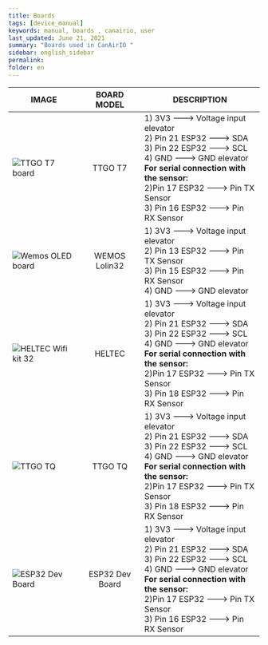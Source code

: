 ```yaml
---
title: Boards
tags: [device_manual]
keywords: manual, boards , canairio, user
last_updated: June 21, 2021
summary: "Boards used in CanAirIO "
sidebar: english_sidebar
permalink: 
folder: en
---
```


| IMAGE            | BOARD MODEL| DESCRIPTION     |
| ---------------- |:----------------:| -----------|
| ![TTGO T7 board](https://github.com/kike-canaries/docs/blob/canaircore/images/TTGO_T7.jpg)|TTGO T7|1) 3V3 ---> Voltage input elevator<br>2) Pin 21 ESP32 ---> SDA<br>3) Pin 22 ESP32 ---> SCL<br>4) GND ---> GND elevator<br>**For serial connection with the sensor:**<br>2)Pin 17 ESP32 ---> Pin TX Sensor<br>3) Pin 16 ESP32 ---> Pin RX Sensor|
|![Wemos OLED board](https://github.com/kike-canaries/docs/blob/canaircore/images/WemosOLED.jpg)|WEMOS Lolin32|1) 3V3 ---> Voltage input elevator<br>2) Pin 13 ESP32 ---> Pin TX Sensor<br>3) Pin 15 ESP32 ---> Pin RX Sensor<br>4) GND ---> GND elevator|
|![HELTEC Wifi kit 32](https://github.com/kike-canaries/docs/blob/canaircore/images/Heltec%20board.jpg)|HELTEC|1) 3V3 ---> Voltage input elevator<br>2) Pin 21 ESP32 ---> SDA<br>3) Pin 22 ESP32 ---> SCL<br>4) GND ---> GND elevator<br>**For serial connection with the sensor:**<br>2)Pin 17 ESP32 ---> Pin TX Sensor<br>3) Pin 18 ESP32 ---> Pin RX Sensor|
|![TTGO TQ](https://github.com/kike-canaries/docs/blob/canaircore/images/TTGO_TQ.jpg)|TTGO TQ|1) 3V3 ---> Voltage input elevator<br>2) Pin 21 ESP32 ---> SDA<br>3) Pin 22 ESP32 ---> SCL<br>4) GND ---> GND elevator<br>**For serial connection with the sensor:**<br>2)Pin 17 ESP32 ---> Pin TX Sensor<br>3) Pin 18 ESP32 ---> Pin RX Sensor|
| ![ESP32 Dev Board](https://github.com/kike-canaries/docs/blob/canaircore/images/ESP32-Pinout.jpg)|ESP32 Dev Board|1) 3V3 ---> Voltage input elevator<br>2) Pin 21 ESP32 ---> SDA<br>3) Pin 22 ESP32 ---> SCL<br>4) GND ---> GND elevator<br>**For serial connection with the sensor:**<br>2)Pin 17 ESP32 ---> Pin TX Sensor<br>3) Pin 16 ESP32 ---> Pin RX Sensor|
